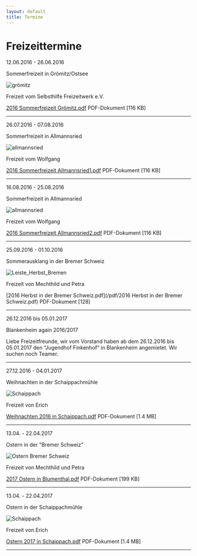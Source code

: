 ```yaml
---
layout: default
title: Termine
---
```

# Freizeittermine


12.06.2016 - 26.06.2016

Sommerfreizeit in Grömitz/Ostsee

![grömitz](/images/groemitz.jpeg)

Freizeit vom Selbsthilfe Freizeitwerk e.V.

[2016 Sommerfreizeit Grömitz.pdf](/pdf/Grömitz2016.pdf)
PDF-Dokument [116 KB]

-------------------------------------------------------------------

26.07.2016 - 07.08.2016

Sommerfreizeit in Allmannsried

![allmannsried](/images/allmansried.jpeg)

Freizeit vom Wolfgang

[2016 Sommerfreizeit Allmannsried1.pdf](/pdf/Allmannsried1-2016.pdf)
PDF-Dokument [116 KB]

-------------------------------------------------------------------

16.08.2016 - 25.08.2016

Sommerfreizeit in Allmannsried

![allmannsried](/images/allmansried.jpeg)

Freizeit vom Wolfgang

[2016 Sommerfreizeit Allmannsried2.pdf](/pdf/Allmannsried2-2016.pdf)
PDF-Dokument [116 KB]

-------------------------------------------------------------------

25.09.2016 - 01.10.2016

Sommerausklang in der Bremer Schweiz

![Leiste_Herbst_Bremen](/images/Leiste_Herbst_Bremen.jpeg)

Freizeit von Mechthild und Petra

[2016 Herbst in der Bremer Schweiz.pdf](/pdf/2016 Herbst in der Bremer Schweiz.pdf)
PDF-Dokument [128]

-------------------------------------------------------------------

26.12.2016 bis 05.01.2017

Blankenheim again 2016/2017

Liebe Freizeitfreunde, wir vom Vorstand haben ab dem
26.12.2016 bis 05.01.2017  den “Jugendhof Finkenhof“
in Blankenheim angemietet. Wir suchen noch Teamer.

-------------------------------------------------------------------

27.12.2016 - 04.01.2017

Weihnachten in der Schaippachmühle

![Schaippach](/images/schaippach.jpeg)

Freizeit von Erich

[Weihnachten 2016 in Schaippach.pdf](/pdf/Weihnachten_2016_in_Schaippach.pdf)
PDF-Dokument [1.4 MB]

-------------------------------------------------------------------

13.04. - 22.04.2017

Ostern in der "Bremer Schweiz"

![Ostern Bremer Schweiz](/images/bremen.jpeg)

Freizeit von Mechthild und Petra

[2017 Ostern in Blumenthal.pdf](/pdf/2017OsterninBlumenthal.pdf)
PDF-Dokument [199 KB]

--------------------------------------------------------------------

13.04. - 22.04.2017

Ostern in der Schaippachmühle

![Schaippach](/images/schaippach.jpeg)

Freizeit von Erich

[Ostern 2017 in Schaippach.pdf](/pdf/Ostern_2017_in_Schaippach.pdf)
PDF-Dokument [1.4 MB]

---------------------------------------------------------------------


